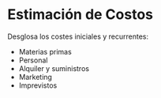 # Estimación de Costos

Desglosa los costes iniciales y recurrentes:
- Materias primas
- Personal
- Alquiler y suministros
- Marketing
- Imprevistos